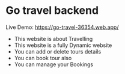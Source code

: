 # Go travel backend
Live Demo: https://go-travel-36354.web.app/

- This website is about Travelling
- This website is a fully Dynamic website
- You can add or delete tours details
- You can book tour also
- You can manage your Bookings
